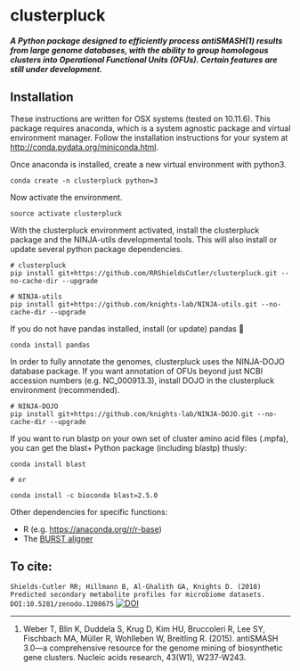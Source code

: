 clusterpluck
=======
##### A Python package designed to efficiently process antiSMASH(1) results from large genome databases, with the ability to group homologous clusters into Operational Functional Units (OFUs). Certain features are still under development.

## Installation

These instructions are written for OSX systems (tested on 10.11.6). This package requires anaconda, which is a system agnostic package and virtual environment manager. Follow the installation instructions for your system at http://conda.pydata.org/miniconda.html.

Once anaconda is installed, create a new virtual environment with python3.

```
conda create -n clusterpluck python=3
```
Now activate the environment.
```
source activate clusterpluck
```
With the clusterpluck environment activated, install the clusterpluck package and the NINJA-utils developmental tools. This will also install or update several python package dependencies.

```
# clusterpluck
pip install git+https://github.com/RRShieldsCutler/clusterpluck.git --no-cache-dir --upgrade

# NINJA-utils
pip install git+https://github.com/knights-lab/NINJA-utils.git --no-cache-dir --upgrade
```
If you do not have pandas installed, install (or update) pandas :panda_face:
```
conda install pandas
```
In order to fully annotate the genomes, clusterpluck uses the NINJA-DOJO database package. If you want annotation of OFUs beyond just NCBI accession numbers (e.g. NC_000913.3), install DOJO in the clusterpluck environment (recommended).

```
# NINJA-DOJO
pip install git+https://github.com/knights-lab/NINJA-DOJO.git --no-cache-dir --upgrade
```

If you want to run blastp on your own set of cluster amino acid files (.mpfa), you can get the blast+ Python package (including blastp) thusly:
```
conda install blast

# or

conda install -c bioconda blast=2.5.0
```
Other dependencies for specific functions:
* R (e.g. https://anaconda.org/r/r-base)
* The [BURST aligner](https://github.com/knights-lab/BURST)

## To cite:
`Shields-Cutler RR; Hillmann B, Al-Ghalith GA, Knights D. (2018) Predicted secondary metabolite profiles for microbiome datasets. DOI:10.5281/zenodo.1208675`
[![DOI](https://zenodo.org/badge/DOI/10.5281/zenodo.1208675.svg)](https://doi.org/10.5281/zenodo.1208675)

______________

1. Weber T, Blin K, Duddela S, Krug D, Kim HU, Bruccoleri R, Lee SY, Fischbach MA, Müller R, Wohlleben W, Breitling R. (2015). antiSMASH 3.0—a comprehensive resource for the genome mining of biosynthetic gene clusters. Nucleic acids research, 43(W1), W237-W243.
